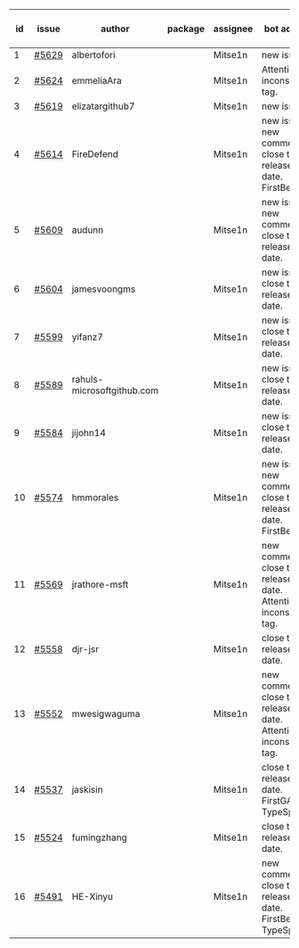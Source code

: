 | id | issue | author | package | assignee | bot advice | created date of issue | target release date | date from target |
| ------ | ------ | ------ | ------ | ------ | ------ | ------ | ------ | :-----: |
| 1 | [#5629](https://github.com/Azure/sdk-release-request/issues/5629) | albertofori |  | Mitse1n | new issue. | 10-22 | 11-22 |  |
| 2 | [#5624](https://github.com/Azure/sdk-release-request/issues/5624) | emmeliaAra |  | Mitse1n | Attention to inconsistent tag. | 10-22 | 11-22 |  |
| 3 | [#5619](https://github.com/Azure/sdk-release-request/issues/5619) | elizatargithub7 |  | Mitse1n | new issue. | 10-16 | 11-22 |  |
| 4 | [#5614](https://github.com/Azure/sdk-release-request/issues/5614) | FireDefend |  | Mitse1n | new issue. new comment. close to release date. FirstBeta. | 10-15 | 10-25 | 1 |
| 5 | [#5609](https://github.com/Azure/sdk-release-request/issues/5609) | audunn |  | Mitse1n | new issue. new comment. close to release date. | 10-14 | 10-25 | 1 |
| 6 | [#5604](https://github.com/Azure/sdk-release-request/issues/5604) | jamesvoongms |  | Mitse1n | new issue. close to release date. | 10-11 | 10-25 | 1 |
| 7 | [#5599](https://github.com/Azure/sdk-release-request/issues/5599) | yifanz7 |  | Mitse1n | new issue. close to release date. | 10-11 | 10-24 | 0 |
| 8 | [#5589](https://github.com/Azure/sdk-release-request/issues/5589) | rahuls-microsoftgithub.com |  | Mitse1n | new issue. close to release date. | 10-10 | 10-25 | 1 |
| 9 | [#5584](https://github.com/Azure/sdk-release-request/issues/5584) | jijohn14 |  | Mitse1n | new issue. close to release date. | 10-10 | 10-25 | 1 |
| 10 | [#5574](https://github.com/Azure/sdk-release-request/issues/5574) | hmmorales |  | Mitse1n | new issue. new comment. close to release date. FirstBeta. | 10-07 | 10-25 | 1 |
| 11 | [#5569](https://github.com/Azure/sdk-release-request/issues/5569) | jrathore-msft |  | Mitse1n | new comment. close to release date. Attention to inconsistent tag. | 10-04 | 10-25 | 1 |
| 12 | [#5558](https://github.com/Azure/sdk-release-request/issues/5558) | djr-jsr |  | Mitse1n | close to release date. | 10-02 | 10-25 | 1 |
| 13 | [#5552](https://github.com/Azure/sdk-release-request/issues/5552) | mwesigwaguma |  | Mitse1n | new comment. close to release date. Attention to inconsistent tag. | 10-01 | 10-25 | 1 |
| 14 | [#5537](https://github.com/Azure/sdk-release-request/issues/5537) | jaskisin |  | Mitse1n | close to release date. FirstGA. TypeSpec. | 09-27 | 10-24 | 0 |
| 15 | [#5524](https://github.com/Azure/sdk-release-request/issues/5524) | fumingzhang |  | Mitse1n | close to release date. | 09-24 | 10-24 | 0 |
| 16 | [#5491](https://github.com/Azure/sdk-release-request/issues/5491) | HE-Xinyu |  | Mitse1n | new comment. close to release date. FirstBeta. TypeSpec. | 09-13 | 10-24 | 0 |
